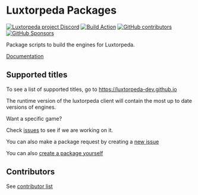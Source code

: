 # Luxtorpeda Packages

[![Luxtorpeda project Discord](https://img.shields.io/discord/514567252864008206.svg?label=discord)](https://discord.gg/8mFhUPX)
[![Build Action](https://github.com/luxtorpeda-dev/packages/actions/workflows/build_engine.yml/badge.svg)](https://github.com/luxtorpeda-dev/packages/actions/workflows/build_engine.yml)
[![GitHub contributors](https://img.shields.io/github/contributors/luxtorpeda-dev/packages)](https://github.com/luxtorpeda-dev/packages/graphs/contributors)
[![GitHub Sponsors](https://img.shields.io/github/sponsors/d10sfan)](https://github.com/sponsors/d10sfan)

Package scripts to build the engines for Luxtorpeda.

[Documentation](docs/README.md)

## Supported titles

To see a list of supported titles, go to https://luxtorpeda-dev.github.io

The runtime version of the luxtorpeda client will contain the most up to date versions of engines. 

Want a specific game? 

Check [issues](https://github.com/luxtorpeda-dev/packages/issues) to see if we are working on it.

You can also make a package request by creating a [new issue](https://github.com/luxtorpeda-dev/packages/issues/new/choose)

You can also [create a package yourself](docs/Creating_a_Package.md)

## Contributors

See [contributor list](https://github.com/luxtorpeda-dev/packages/graphs/contributors)
